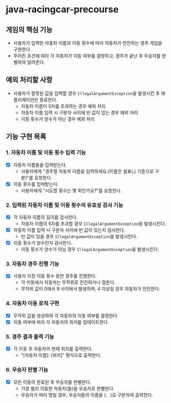 # java-racingcar-precourse

## 게임의 핵심 기능

- 사용자가 입력한 자동차 이름과 이동 횟수에 따라 자동차가 전진하는 경주 게임을 구현한다.
- 주어진 조건에 따라 각 자동차가 이동 여부를 결정하고, 경주가 끝난 후 우승자를 판별하여 알려준다.

## 예외 처리할 사항

- 사용자가 잘못된 값을 입력할 경우 `IllegalArgumentException`을 발생시킨 후 애플리케이션은 종료한다.
  - 자동차 이름이 5자를 초과하는 경우 예외 처리
  - 자동차 이름 입력 시 구분자 사이에 빈 값이 있는 경우 예외 처리
  - 이동 횟수가 양수가 아닌 경우 예외 처리

## 기능 구현 목록

### 1. 자동차 이름 및 이동 횟수 입력 기능

- [x] 자동차 이름들을 입력받는다.
  - 사용자에게 "경주할 자동차 이름을 입력하세요.(이름은 쉼표(,) 기준으로 구분)"를 요청한다.
- [x] 이동 횟수를 입력받는다.
  - 사용자에게 "시도할 횟수는 몇 회인가요?"를 요청한다.

### 2. 입력된 자동차 이름 및 이동 횟수의 유효성 검사 기능

- [x] 각 자동차 이름의 길이를 검사한다.
  - 자동차 이름이 5자를 초과할 경우 `IllegalArgumentException`을 발생시킨다.
- [x] 자동차 이름 입력 시 구분자 사이에 빈 값이 있는지 검사한다.
  - 빈 값이 있을 경우 `IllegalArgumentException`을 발생시킨다.
- [x] 이동 횟수가 양수인지 검사한다.
  - 이동 횟수가 양수가 아닐 경우 `IllegalArgumentException`을 발생시킨다.

### 3. 자동차 경주 진행 기능

- [x] 사용자 지정 이동 횟수 동안 경주를 진행한다.
  - 각 이동에서 자동차는 무작위로 전진하거나 멈춘다.
  - 무작위 값이 0에서 9 사이에서 발생하며, 4 이상일 경우 자동차가 전진한다.

### 4. 자동차 이동 로직 구현

- [x] 무작위 값을 생성하여 각 자동차의 이동 여부를 결정한다.
- [x] 이동 여부에 따라 각 자동차의 위치를 업데이트한다.

### 5. 경주 결과 출력 기능

- [x] 각 이동 후 자동차의 현재 위치를 출력한다.
  - "[자동차 이름]: [위치]" 형식으로 출력한다.

### 6. 우승자 판별 기능

- [x] 모든 이동이 완료된 후 우승자를 판별한다.
  - 가장 멀리 이동한 자동차(들)을 우승자로 판별한다.
  - 우승자가 여러 명일 경우, 우승자들의 이름을 (`, `)로 구분하여 출력한다.
